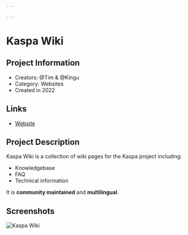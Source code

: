 ```yaml
---

---
```

# Kaspa Wiki

## Project Information
<!---
Feel free to add/remove fields as you see fit.
--->
- Creators: @Tim & @Kingu
- Category: Websites
- Created in 2022
## Links
- [Website](https://wiki.kaspa.org)

## Project Description
Kaspa Wiki is a collection of wiki pages for the Kaspa project including:
- Knowledgebase
- FAQ
- Technical information

It is **community maintained** and **multilingual**.

## Screenshots
![Kaspa Wiki](https://media.discordapp.net/attachments/1138764714747363369/1139161198298943529/ZcIsAMi.png)

